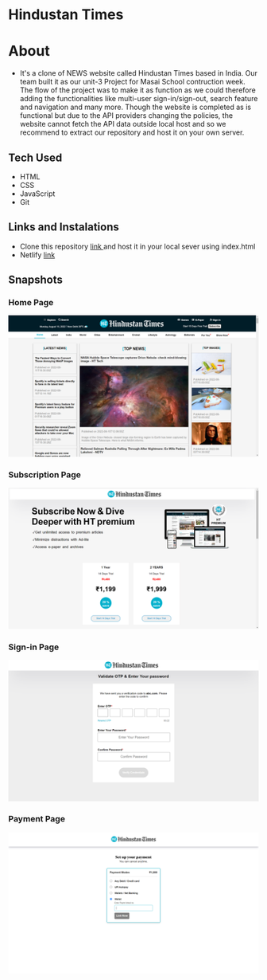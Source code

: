 # Hindustan Times

# About

* It's a clone of NEWS website called Hindustan Times based in India. Our team built it as our unit-3 Project for Masai School contruction week. The flow of the project was to make it as function as we could therefore adding the functionalities like multi-user sign-in/sign-out, search feature and navigation and many more. Though the website is completed as is functional but due to the API providers changing the policies, the website cannot fetch the API data outside local host and so we recommend to extract our repository and host it on your own server.


## Tech Used

* HTML
* CSS
* JavaScript
* Git

## Links and Instalations

* Clone this repository [ link ](https://github.com/mrFarooque/HindustanNews) and host it in your local sever using index.html
* Netlify [ link ](https://clonehindustantimes.netlify.app/)

## Snapshots

### Home Page
![Home Page](./projectImg/HomePage.png)


### Subscription Page
![Subscrition Page](./projectImg/Subsrciption.png)


### Sign-in Page
![Sign-in Page](./projectImg/Sign_in.png)


### Payment Page
![Payment Page](./projectImg/payment.png)
